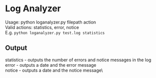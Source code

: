 # Log Analyzer
Usage: python loganalyzer.py filepath action\
Valid actions: statistics, error, notice\
E.g. `python loganalyzer.py test.log statistics`

## Output
statistics - outputs the number of errors and notice messages in the log\
error - outputs a date and the error message\
notice - outputs a date and the notice message\
